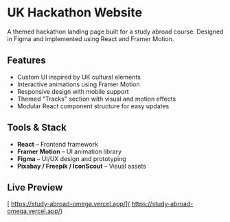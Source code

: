 # UK Hackathon Website

A themed hackathon landing page built for a study abroad course. Designed in Figma and implemented using React and Framer Motion.

## Features

- Custom UI inspired by UK cultural elements
- Interactive animations using Framer Motion
- Responsive design with mobile support
- Themed "Tracks" section with visual and motion effects
- Modular React component structure for easy updates

## Tools & Stack

- **React** – Frontend framework
- **Framer Motion** – UI animation library
- **Figma** – UI/UX design and prototyping
- **Pixabay / Freepik / IconScout** – Visual assets

## Live Preview

[ https://study-abroad-omega.vercel.app/]( https://study-abroad-omega.vercel.app/)

